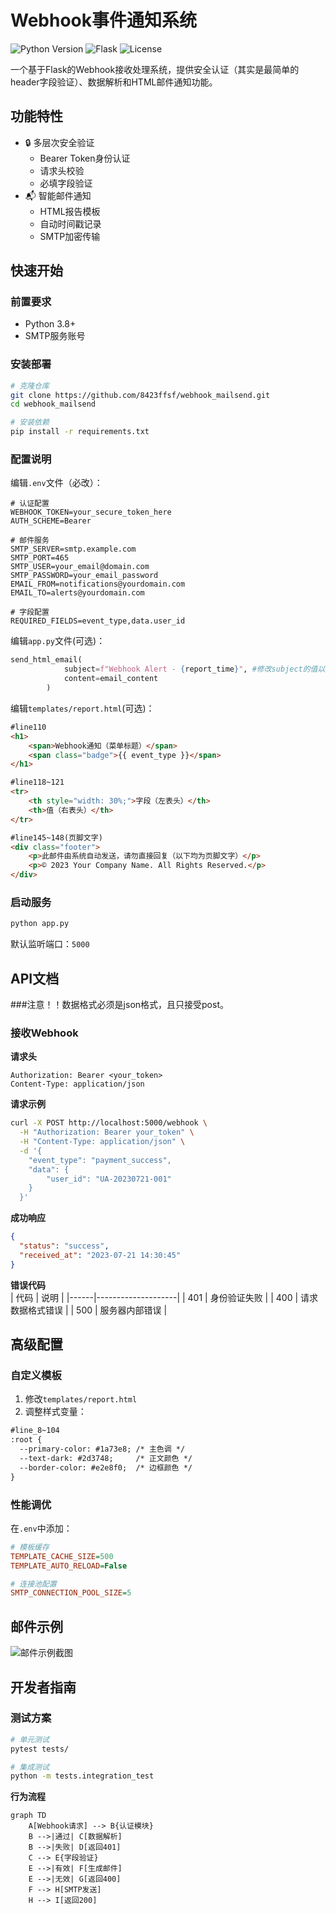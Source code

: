 
# Webhook事件通知系统

![Python Version](https://img.shields.io/badge/python-3.8%2B-blue)
![Flask](https://img.shields.io/badge/flask-2.0%2B-green)
![License](https://img.shields.io/badge/license-MIT-green)

一个基于Flask的Webhook接收处理系统，提供安全认证（其实是最简单的header字段验证）、数据解析和HTML邮件通知功能。

## 功能特性

- 🔒 多层次安全验证
  - Bearer Token身份认证
  - 请求头校验
  - 必填字段验证
- 📬 智能邮件通知
  - HTML报告模板
  - 自动时间戳记录
  - SMTP加密传输
    
## 快速开始

### 前置要求

- Python 3.8+
- SMTP服务账号

### 安装部署

```bash
# 克隆仓库
git clone https://github.com/8423ffsf/webhook_mailsend.git
cd webhook_mailsend

# 安装依赖
pip install -r requirements.txt
```

### 配置说明

编辑`.env`文件（必改）：

```.env
# 认证配置
WEBHOOK_TOKEN=your_secure_token_here
AUTH_SCHEME=Bearer

# 邮件服务
SMTP_SERVER=smtp.example.com
SMTP_PORT=465
SMTP_USER=your_email@domain.com
SMTP_PASSWORD=your_email_password
EMAIL_FROM=notifications@yourdomain.com
EMAIL_TO=alerts@yourdomain.com

# 字段配置
REQUIRED_FIELDS=event_type,data.user_id
```

编辑`app.py`文件(可选)：

```python
send_html_email(
            subject=f"Webhook Alert - {report_time}", #修改subject的值以改变邮件通知的标题
            content=email_content
        )
```

编辑`templates/report.html`(可选)：

```html
#line110
<h1>
    <span>Webhook通知（菜单标题）</span>
    <span class="badge">{{ event_type }}</span>
</h1>

#line118~121
<tr>
    <th style="width: 30%;">字段（左表头）</th>
    <th>值（右表头）</th>
</tr>

#line145~148(页脚文字)
<div class="footer">
    <p>此邮件由系统自动发送，请勿直接回复（以下均为页脚文字）</p>
    <p>© 2023 Your Company Name. All Rights Reserved.</p>
</div>


```

### 启动服务

```bash
python app.py
```

默认监听端口：`5000`

## API文档

###注意！！数据格式必须是json格式，且只接受post。

### 接收Webhook

**请求头**  
```http
Authorization: Bearer <your_token>
Content-Type: application/json
```

**请求示例**  
```bash
curl -X POST http://localhost:5000/webhook \
  -H "Authorization: Bearer your_token" \
  -H "Content-Type: application/json" \
  -d '{
    "event_type": "payment_success",
    "data": {
        "user_id": "UA-20230721-001"
    }
  }'
```

**成功响应**  
```json
{
  "status": "success",
  "received_at": "2023-07-21 14:30:45"
}
```

**错误代码**  
| 代码 | 说明               |
|------|--------------------|
| 401  | 身份验证失败       |
| 400  | 请求数据格式错误   |
| 500  | 服务器内部错误     |

## 高级配置

### 自定义模板

1. 修改`templates/report.html`
2. 调整样式变量：
```html
#line_8~104
:root {
  --primary-color: #1a73e8; /* 主色调 */
  --text-dark: #2d3748;     /* 正文颜色 */
  --border-color: #e2e8f0;  /* 边框颜色 */
}
```

### 性能调优

在`.env`中添加：
```ini
# 模板缓存
TEMPLATE_CACHE_SIZE=500
TEMPLATE_AUTO_RELOAD=False

# 连接池配置
SMTP_CONNECTION_POOL_SIZE=5
```

## 邮件示例

![邮件示例截图](https://github.com/8423ffsf/webhook_mailsend/blob/main/img/IMG_20250525_034530.jpg)

## 开发者指南

### 测试方案
```bash
# 单元测试
pytest tests/

# 集成测试
python -m tests.integration_test
```


**行为流程**  
```mermaid
graph TD
    A[Webhook请求] --> B{认证模块}
    B -->|通过| C[数据解析]
    B -->|失败| D[返回401]
    C --> E{字段验证}
    E -->|有效| F[生成邮件]
    E -->|无效| G[返回400]
    F --> H[SMTP发送]
    H --> I[返回200]
```
